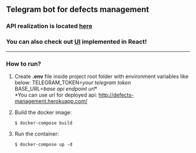 ## Telegram bot for defects management
### API realization is located [here](https://github.com/BogVin/defects-management)
### You can also check out [UI](https://github.com/Chay23/defects-management-react) implemented in React!
***
### How to run?

1. Create **.env** file inside project root folder with environment variables like below:
    TELEGRAM_TOKEN=_your telegram token_  
    BASE_URL=_base api endpoint url_*   
    *You can use url for deployed api: http://defects-management.herokuapp.com/ 

2. Build the docker image:
    ```console
    $ docker-compose build
    ```
3.  Run the container:
    ```console
    $ docker-compose up -d
    ```

